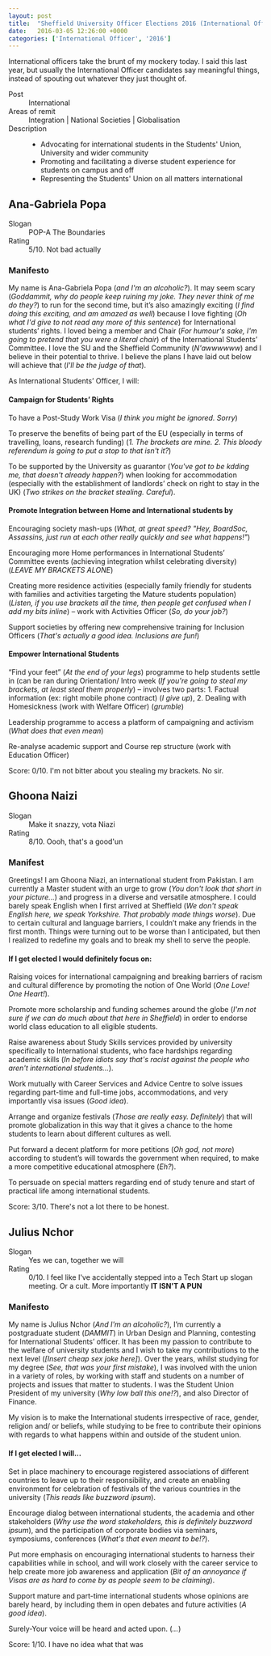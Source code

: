 ```yaml
---
layout: post
title:  "Sheffield University Officer Elections 2016 (International Officer)"
date:   2016-03-05 12:26:00 +0000
categories: ['International Officer', '2016']
---
```


International officers take the brunt of my mockery today. I said this last year, but usually the International Officer candidates say meaningful things, instead of spouting out whatever they just thought of.

<dl>
<dt>Post</dt>
<dd>International</dd>
<dt>Areas of remit</dt>
<dd>Integration | National Societies | Globalisation</dd>
<dt>Description</dt>
<dd><ul><li>
Advocating for international students in the Students' Union, University and wider community
</li>
<li>Promoting and facilitating a diverse student experience for students on campus and off</li>
<li>Representing the Students' Union on all matters international</li></ul></dd>
</dl>

## Ana-Gabriela Popa ##

<dl>
<dt>Slogan</dt>
<dd>POP-A The Boundaries</dd>
<dt>Rating</dt>
<dd>5/10. Not bad actually</dd>
</dl>

### Manifesto ###

My name is Ana-Gabriela Popa (*and I'm an alcoholic?*). It may seem scary (*Goddammit, why do people keep ruining my joke. They never think of me do they?*) to run for the second time, but it’s also amazingly exciting (*I find doing this exciting, and am amazed as well*) because I love fighting (*Oh what I'd give to not read any more of this sentence*) for International students’ rights. I loved being a member and Chair (*For humour's sake, I'm going to pretend that you were a literal chair*) of the International Students’ Committee. I love the SU and the Sheffield Community (*N'awwwwww*) and I believe in their potential to thrive. I believe the plans I have laid out below will achieve that (*I'll be the judge of that*).

As International Students’ Officer, I will:

#### Campaign for Students’ Rights ####

To have a Post-Study Work Visa (*I think you might be ignored. Sorry*)

To preserve the benefits of being part of the EU (especially in terms of travelling, loans, research funding) (*1. The brackets are mine. 2. This bloody referendum is going to put a stop to that isn't it?*)

To be supported by the University as guarantor (*You've got to be kdding me, that doesn't already happen?*) when looking for accommodation (especially with the establishment of landlords’ check on right to stay in the UK) (*Two strikes on the bracket stealing. Careful*).

#### Promote Integration between Home and International students by ####

Encouraging society mash-ups (*What, at great speed? "Hey, BoardSoc, Assassins, just run at each other really quickly and see what happens!"*)

Encouraging more Home performances in International Students’ Committee events (achieving integration whilst celebrating diversity) (*LEAVE MY BRACKETS ALONE*)

Creating more residence activities (especially family friendly for students with families and activities targeting the Mature students population) (*Listen, if you use brackets all the time, then people get confused when I add my bits inline*) – work with Activities Officer (*So, do your job?*)

Support societies by offering new comprehensive training for Inclusion Officers (*That's actually a good idea. Inclusions are fun!*)

#### Empower International Students ####

“Find your feet” (*At the end of your legs*) programme to help students settle in (can be ran during Orientation/ Intro week (*If you're going to steal my brackets, at least steal them properly*) – involves two parts: 1. Factual information (ex: right mobile phone contract) (*I give up*), 2. Dealing with Homesickness (work with Welfare Officer) (*grumble*)

Leadership programme to access a platform of campaigning and activism (*What does that even mean*)

Re-analyse academic support and Course rep structure (work with Education Officer)

Score: 0/10. I'm not bitter about you stealing my brackets. No sir.

## Ghoona Naizi ##

<dl>
<dt>Slogan</dt>
<dd>Make it snazzy, vota Niazi</dd>
<dt>Rating</dt>
<dd>8/10. Oooh, that's a good'un</dd>
</dl>

### Manifest ###

Greetings! I am Ghoona Niazi, an international student from Pakistan. I am currently a Master student with an urge to grow (*You don't look that short in your picture...*) and progress in a diverse and versatile atmosphere. I could barely speak English when I first arrived at Sheffield (*We don't speak English here, we speak Yorkshire. That probably made things worse*). Due to certain cultural and language barriers, I couldn’t make any friends in the first month. Things were turning out to be worse than I anticipated, but then I realized to redefine my goals and to break my shell to serve the people.

#### If I get elected I would definitely focus on: ####

Raising voices for international campaigning and breaking barriers of racism and cultural difference by promoting the notion of One World (*One Love! One Heart!*).

Promote more scholarship and funding schemes around the globe (*I'm not sure if we can do much about that here in Sheffield*) in order to endorse world class education to all eligible students.

Raise awareness about Study Skills services provided by university specifically to International students, who face hardships regarding academic skills (*In before idiots say that's racist against the people who aren't international students...*).

Work mutually with Career Services and Advice Centre to solve issues regarding part-time and full-time jobs, accommodations, and very importantly visa issues (*Good idea*).

Arrange and organize festivals (*Those are really easy. Definitely*) that will promote globalization in this way that it gives a chance to the home students to learn about different cultures as well.

Put forward a decent platform for more petitions (*Oh god, not more*) according to student’s will towards the government when required, to make a more competitive educational atmosphere (*Eh?*). 

To persuade on special matters regarding end of study tenure and start of practical life among international students.

Score: 3/10. There's not a lot there to be honest.

## Julius Nchor ##

<dl>
<dt>Slogan</dt>
<dd>Yes we can, together we will</dd>
<dt>Rating</dt>
<dd>0/10. I feel like I've accidentally stepped into a Tech Start up slogan meeting. Or a cult. More importantly <strong>IT ISN'T A PUN</strong></dd>
</dl>

### Manifesto ###

My name is Julius Nchor (*And I'm an alcoholic?*), I’m currently a postgraduate student (*DAMMIT*) in Urban Design and Planning, contesting for International Students’ officer. It has been my passion to contribute to the welfare of university students and I wish to take my contributions to the next level (*[Insert cheap sex joke here]*). Over the years, whilst studying for my degree (*See, that was your first mistake*), I was involved with the union in a variety of roles, by working with staff and students on a number of projects and issues that matter to students. I was the Student Union President of my university (*Why low ball this one!?*), and also Director of Finance.

My vision is to make the International students irrespective of race, gender, religion and/ or beliefs, while studying to be free to contribute their opinions with regards to what happens within and outside of the student union.

#### If I get elected I will... ####

Set in place machinery to encourage registered associations of different countries to leave up to their responsibility, and create an enabling environment for celebration of festivals of the various countries in the university (*This reads like buzzword ipsum*).

Encourage dialog between international students, the academia and other stakeholders (*Why use the word stakeholders, this is definitely buzzword ipsum*), and the participation of corporate bodies via seminars, symposiums, conferences (*What's that even meant to be!?*).

Put more emphasis on encouraging international students to harness their capabilities while in school, and will work closely with the career service to help create more job awareness and application (*Bit of an annoyance if Visas are as hard to come by as people seem to be claiming*).

Support mature and part-time international students whose opinions are barely heard, by including them in open debates and future activities (*A good idea*).

Surely-Your voice will be heard and acted upon. (*...*)

Score: 1/10. I have no idea what that was
